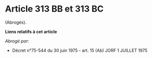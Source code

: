 # Article 313 BB et 313 BC

(Abrogés).

**Liens relatifs à cet article**

_Abrogé par_:

  - Décret n°75-544 du 30 juin 1975 - art. 15 (Ab) JORF 1 JUILLET 1975
